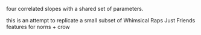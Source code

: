 four correlated slopes with a shared set of parameters. 

this is an attempt to replicate a small subset of Whimsical Raps Just Friends features for norns + crow
